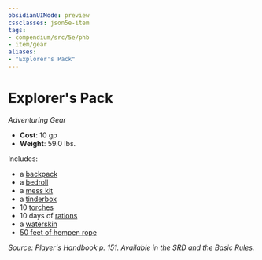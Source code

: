 ```yaml
---
obsidianUIMode: preview
cssclasses: json5e-item
tags:
- compendium/src/5e/phb
- item/gear
aliases: 
- "Explorer's Pack"
---
```

# Explorer's Pack
*Adventuring Gear*  

- **Cost**: 10 gp
- **Weight**: 59.0 lbs.

Includes:

- a [backpack](/compendium/items/backpack.md)  
- a [bedroll](/compendium/items/bedroll.md)  
- a [mess kit](/compendium/items/mess-kit.md)  
- a [tinderbox](/compendium/items/tinderbox.md)  
- 10 [torches](/compendium/items/torch.md)  
- 10 days of [rations](/compendium/items/rations-1-day.md)  
- a [waterskin](/compendium/items/waterskin.md)  
- [50 feet of hempen rope](/compendium/items/hempen-rope-50-feet.md)  

*Source: Player's Handbook p. 151. Available in the SRD and the Basic Rules.*